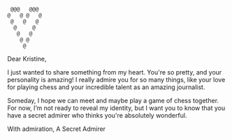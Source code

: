      @@@   @@@
    @   @ @   @
     @   @   @
      @     @
       @   @
        @ @
         @

Dear Kristine,

I just wanted to share something from my heart. 
You're so pretty, and your personality is amazing! 
I really admire you for so many things, like your love for playing chess 
and your incredible talent as an amazing journalist.

Someday, I hope we can meet and maybe play a game of chess together. 
For now, I’m not ready to reveal my identity, but I want you to know 
that you have a secret admirer who thinks you're absolutely wonderful.

With admiration,
A Secret Admirer


